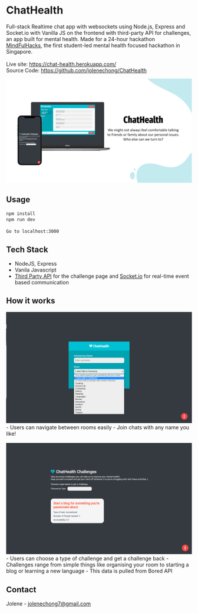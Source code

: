 # ChatHealth
Full-stack Realtime chat app with websockets using Node.js, Express and Socket.io with Vanilla JS on the frontend with third-party API for challenges, an app built for mental health. Made for a 24-hour hackathon [MindFulHacks](https://mindfulhacks.devpost.com/), the first student-led mental health focused  hackathon in Singapore.
<br><br>
Live site: https://chat-health.herokuapp.com/ <br>
Source Code: https://github.com/jolenechong/ChatHealth <br>

<img src='chatHealth.png' alt="screenshot of ChatHealth website">

## Usage
```
npm install
npm run dev

Go to localhost:3000
```

## Tech Stack
- NodeJS, Express
- Vanila Javascript
- [Third Party API](https://www.boredapi.com/) for the challenge page and [Socket.io](https://socket.io/) for real-time event based communication

## How it works
<img src='chatHealthChallenges1.png' alt='Chat room options'>
<br>
- Users can navigate between rooms easily
- Join chats with any name you like!
<br><br>
<img src='chatHealth1.png' alt='Challenges'>
<br>
- Users can choose a type of challenge and get a challenge back
- Challenges range from simple things like organising your room to starting a blog or learning a new language
- This data is pulled from Bored API

## Contact
Jolene - [jolenechong7@gmail.com](mailto:jolenechong7@gmail.com) <br>
